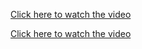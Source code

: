 [Click here to watch the video](https://drive.google.com/file/d/1V7I56mghwjQg0a6TLKpTRP7Tc2dg4UqX/preview)

[Click here to watch the video](https://github.com/8xll/DCA-Analyzer-Service-Web/assets/154294227/39fa7406-df4d-4758-9bcd-b8b8186898a3)

